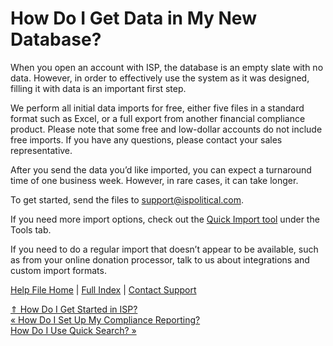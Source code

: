  How Do I Get Data in My New Database?
==========

When you open an account with ISP, the database is an empty slate with no data. However, in order to effectively use the system as it was designed, filling it with data is an important first step.  

We perform all initial data imports for free, either five files in a standard format such as Excel, or a full export from another financial compliance product. Please note that some free and low-dollar accounts do not include free imports. If you have any questions, please contact your sales representative.

After you send the data you’d like imported, you can expect a turnaround time of one business week. However, in rare cases, it can take longer.

To get started, send the files to support@ispolitical.com.  

If you need more import options, check out the [Quick Import tool](https://ispolitical.com/quick-import-tool/) under the Tools tab.

If you need to do a regular import that doesn’t appear to be available, such as from your online donation processor, talk to us about integrations and custom import formats.

[Help File Home](/help/) | [Full Index](/Help-File-Directory/) | [Contact Support](mailto:support@ISPolitical.com)

[⇑ How Do I Get Started in ISP?](/How-Do-I-Get-Started-in-ISP)  
[« How Do I Set Up My Compliance Reporting?](/How-Do-I-Set-Up-My-Compliance-Reporting)  
[How Do I Use Quick Search? »](/How-Do-I-Use-Quick-Search)